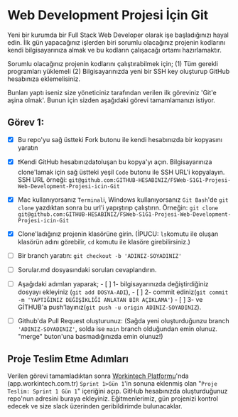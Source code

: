 # Web Development Projesi İçin Git

Yeni bir kurumda bir Full Stack Web Developer olarak işe başladığınızı hayal edin. 
İlk gün yapacağınız işlerden biri sorumlu olacağınız projenin kodlarını kendi bilgisayarınıza almak ve bu kodların çalışacağı ortamı hazırlamaktır. 

Sorumlu olacağınız projenin kodlarını çalıştırabilmek için;
(1) Tüm gerekli programları yüklemeli
(2) Bilgisayarınızda yeni bir SSH key oluşturup GitHub hesabınıza eklemelisiniz.

Bunları yaptı iseniz size yöneticiniz tarafından verilen ilk göreviniz 'Git'e aşina olmak'. Bunun için sizden aşağıdaki görevi tamamlamanızı istiyor.



## Görev 1: 
- [x] Bu repo'yu sağ üstteki Fork butonu ile kendi hesabınızda bir kopyasını yaratın
- [x] ❗Kendi GitHub hesabınızda❗oluşan bu kopya'yı açın. Bilgisayarınıza clone'lamak için sağ üstteki yeşil `Code` butonu ile SSH URL'i kopyalayın. SSH URL örneği: `git@github.com:GITHUB-HESABINIZ/FSWeb-S1G1-Projesi-Web-Development-Projesi-icin-Git`
- [x] Mac kullanıyorsanız `Terminal`i, Windows kullanıyorsanız `Git Bash`'de `git clone` yazdıktan sonra bu url'i yapıştırıp çalıştırın. Örneğin: `git clone git@github.com:GITHUB-HESABINIZ/FSWeb-S1G1-Projesi-Web-Development-Projesi-icin-Git`
- [x] Clone'ladığınız projenin klasörüne girin. (İPUCU: `ls`komutu ile oluşan klasörün adını görebilir, `cd` komutu ile klasöre girebilirsiniz.)
- [ ] Bir branch yaratın: `git checkout -b 'ADINIZ-SOYADINIZ'`
- [ ] Sorular.md dosyasındaki soruları cevaplandırın.
- [ ] Aşağıdaki adımları yaparak;
      - [ ] 1- bilgisayarınızda değiştirdiğiniz dosyayı ekleyiniz (`git add DOSYA-ADI`), 
      - [ ] 2- commit ediniz(`git commit -m 'YAPTIĞINIZ DEĞİŞİKLİĞİ ANLATAN BİR AÇIKLAMA'`) 
      - [ ] 3- ve GİTHUB'a push'layınız(`git push -u origin ADINIZ-SOYADINIZ`). 
- [ ] Github'da Pull Request oluşturunuz: (Sağda yeni oluşturduğunzu branch `'ADINIZ-SOYADINIZ'`, solda ise `main` branch olduğundan emin olunuz. "merge" buton'una basmadığınızda emin olunuz!)




## Proje Teslim Etme Adımları

Verilen görevi tamamladıktan sonra [Workintech Platformu](https://app.workintech.com.tr)'nda (app.workintech.com.tr) `Sprint 1>Gün 1`'in sonuna eklenmiş olan "`Proje Teslim: Sprint 1 Gün 1`" içeriğini açıp. GitHub hesabınızda oluşturduğunuz repo'nun adresini buraya ekleyiniz. Eğitmenlerimiz, gün projenizi kontrol edecek ve size slack üzerinden geribildirimde bulunacaklar.
